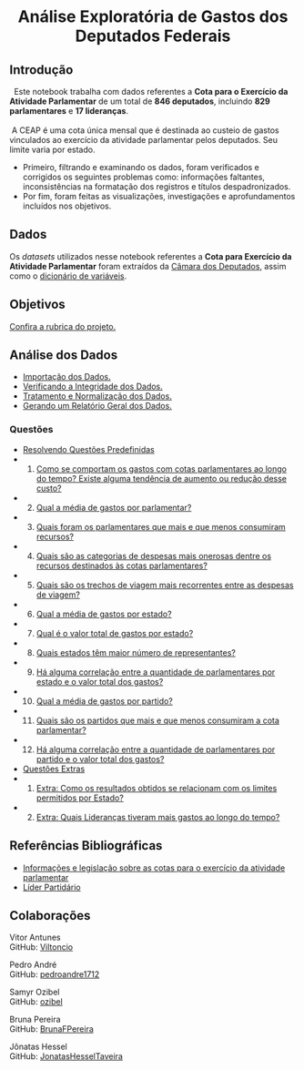 <h1 align="center">Análise Exploratória de Gastos dos Deputados Federais</h1>

## Introdução
&nbsp; Este notebook trabalha com dados referentes a **Cota para o Exercício da Atividade Parlamentar** de um total de **846 deputados**, incluindo **829 parlamentares** e **17 lideranças**. <br><br>
&nbsp;A CEAP é uma cota única mensal que é destinada ao custeio de gastos vinculados ao exercício da atividade parlamentar pelos deputados. Seu limite varia por estado. <br>
* Primeiro, filtrando e examinando os dados, foram verificados e corrigidos os seguintes problemas como: informações faltantes, inconsistências na formatação dos registros e títulos despadronizados. <br>
* Por fim, foram feitas as visualizações, investigações e aprofundamentos incluídos nos objetivos.

## Dados
Os *datasets* utilizados nesse notebook referentes a **Cota para Exercício da Atividade Parlamentar** foram extraídos da [Câmara dos Deputados](https://www2.camara.leg.br/transparencia/cota-para-exercicio-da-atividade-parlamentar/dados-abertos-cota-parlamentar), assim como o [dicionário de variáveis](https://www2.camara.leg.br/transparencia/cota-para-exercicio-da-atividade-parlamentar/explicacoes-sobre-o-formato-dos-arquivos-xml).

## Objetivos
[Confira a rubrica do projeto.](https://github.com/Viltoncio/modulo5ResiliaDados/blob/942ef3e88f0f6b64b68c84e74796c371fa4e0452/Documentos/Analise_de_Gastos_dos_Deputados_Federais.pdf)

## Análise dos Dados
* [Importação dos Dados.](https://colab.research.google.com/drive/1Wu2AiQivAIBMHlUvtdok33ZEnsUtjf67#scrollTo=Importa_o_dos_Dados)
* [Verificando a Integridade dos Dados.](https://colab.research.google.com/drive/1Wu2AiQivAIBMHlUvtdok33ZEnsUtjf67#scrollTo=An_lise_dos_Dados)
* [Tratamento e Normalização dos Dados.](https://colab.research.google.com/drive/1Wu2AiQivAIBMHlUvtdok33ZEnsUtjf67#scrollTo=Tratamento_e_normaliza_o_dos_dados)
* [Gerando um Relatório Geral dos Dados.](https://colab.research.google.com/drive/1Wu2AiQivAIBMHlUvtdok33ZEnsUtjf67#scrollTo=Gerando_um_relat_rio_geral_dos_dados)

### Questões
* [Resolvendo Questões Predefinidas](https://colab.research.google.com/drive/1Wu2AiQivAIBMHlUvtdok33ZEnsUtjf67#scrollTo=Resolvendo_Quest_es_Predefinidas)
 * 1. [Como se comportam os gastos com cotas parlamentares ao longo do tempo? Existe alguma tendência de aumento ou redução desse custo?](https://colab.research.google.com/drive/1Wu2AiQivAIBMHlUvtdok33ZEnsUtjf67#scrollTo=1_Como_se_comportam_os_gastos_com_cotas_parlamentares_ao_longo_do_tempo_Existe_alguma_tend_ncia_de_aumento_ou_redu_o_desse_custo_)
 * 2. [Qual a média de gastos por parlamentar?](https://colab.research.google.com/drive/1Wu2AiQivAIBMHlUvtdok33ZEnsUtjf67#scrollTo=2_Qual_a_m_dia_de_gastos_por_parlamentar_)
 * 3. [Quais foram os parlamentares que mais e que menos consumiram recursos?](https://colab.research.google.com/drive/1Wu2AiQivAIBMHlUvtdok33ZEnsUtjf67#scrollTo=3_Quais_foram_os_parlamentares_que_mais_e_que_menos_consumiram_recursos_)
 * 4. [Quais são as categorias de despesas mais onerosas dentre os recursos destinados às cotas parlamentares?](https://colab.research.google.com/drive/1Wu2AiQivAIBMHlUvtdok33ZEnsUtjf67#scrollTo=4_Quais_s_o_as_categorias_de_despesas_mais_onerosas_dentre_os_recursos_destinados_s_cotas_parlamentares_)
 * 5. [Quais são os trechos de viagem mais recorrentes entre as despesas de viagem?](https://colab.research.google.com/drive/1Wu2AiQivAIBMHlUvtdok33ZEnsUtjf67#scrollTo=5_Quais_s_o_os_trechos_de_viagem_mais_recorrentes_entre_as_despesas_de_viagem_)
 * 6. [Qual a média de gastos por estado?](https://colab.research.google.com/drive/1Wu2AiQivAIBMHlUvtdok33ZEnsUtjf67#scrollTo=6_Qual_a_m_dia_de_gastos_por_estado_)
 * 7. [Qual é o valor total de gastos por estado?](https://colab.research.google.com/drive/1Wu2AiQivAIBMHlUvtdok33ZEnsUtjf67#scrollTo=7_Qual_o_valor_total_de_gastos_por_estado_)
 * 8. [Quais estados têm maior número de representantes?](https://colab.research.google.com/drive/1Wu2AiQivAIBMHlUvtdok33ZEnsUtjf67#scrollTo=8_Quais_estados_t_m_maior_n_mero_de_representantes_)
 * 9. [Há alguma correlação entre a quantidade de parlamentares por estado e o valor total dos gastos?](https://colab.research.google.com/drive/1Wu2AiQivAIBMHlUvtdok33ZEnsUtjf67#scrollTo=9_H_alguma_correla_o_entre_a_quantidade_de_parlamentares_por_estado_e_o_valor_total_dos_gastos_)
 * 10. [Qual a média de gastos por partido?](https://colab.research.google.com/drive/1Wu2AiQivAIBMHlUvtdok33ZEnsUtjf67#scrollTo=10_Qual_a_m_dia_de_gastos_por_partido_)
 * 11. [Quais são os partidos que mais e que menos consumiram a cota parlamentar?](https://colab.research.google.com/drive/1Wu2AiQivAIBMHlUvtdok33ZEnsUtjf67#scrollTo=11_Quais_s_o_os_partidos_que_mais_e_que_menos_consumiram_a_cota_parlamentar_)
 * 12. [Há alguma correlação entre a quantidade de parlamentares por partido e o valor total dos gastos?](https://colab.research.google.com/drive/1Wu2AiQivAIBMHlUvtdok33ZEnsUtjf67#scrollTo=12_H_alguma_correla_o_entre_a_quantidade_de_parlamentares_por_partido_e_o_valor_total_dos_gastos_)
* [Questões Extras](https://colab.research.google.com/drive/1Wu2AiQivAIBMHlUvtdok33ZEnsUtjf67#scrollTo=Aprofundamentos_Quest_es_Extras_)
 * 1. [Extra: Como os resultados obtidos se relacionam com os limites permitidos por Estado?](https://colab.research.google.com/drive/1Wu2AiQivAIBMHlUvtdok33ZEnsUtjf67#scrollTo=1_Como_os_resultados_obtidos_se_relacionam_com_os_limites_permitidos_por_Estado_)
 * 2. [Extra: Quais Lideranças tiveram mais gastos ao longo do tempo?](https://colab.research.google.com/drive/1Wu2AiQivAIBMHlUvtdok33ZEnsUtjf67#scrollTo=2_Quais_Lideran_as_tiveram_mais_gastos_ao_longo_do_tempo_)

## Referências Bibliográficas
*   [Informações e legislação sobre as cotas para o exercício da atividade parlamentar](https://www2.camara.leg.br/transparencia/acesso-a-informacao/copy_of_perguntas-frequentes/cota-para-o-exercicio-da-atividade-parlamentar)
*   [Líder Partidário](https://www2.camara.leg.br/comunicacao/assessoria-de-imprensa/guia-para-jornalistas/lider)

## Colaborações
<p align="left">
    Vitor Antunes <br>
    GitHub: <a href="https://github.com/Viltoncio">Viltoncio</a>
</p>
 
<p align="left">
    Pedro André <br>
    GitHub: <a href="https://github.com/pedroandre1712">pedroandre1712</a>
</p>
 
<p align="left">
    Samyr Ozibel <br>
    GitHub: <a href="https://github.com/ozibel">ozibel</a>
</p>
 
<p align="left">
    Bruna Pereira <br>
    GitHub: <a href="https://github.com/BrunaFPereira">BrunaFPereira</a>
</p>
      
<p align="left">
    Jônatas Hessel <br>
    GitHub: <a href="https://github.com/JonatasHesselTaveira">JonatasHesselTaveira</a>
</p>     
